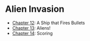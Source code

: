 # Alien Invasion

- [Chapter 12](chapter_12/readme.md): A Ship that Fires Bullets
- [Chapter 13](chapter_13/readme.md): Aliens!
- [Chapter 14](chapter_14/readme.md): Scoring
